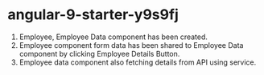 # angular-9-starter-y9s9fj

1. Employee, Employee Data component has been created.
2. Employee component form data has been shared to Employee Data component by clicking Employee Details Button.
3. Employee data component also fetching details from API using service.
